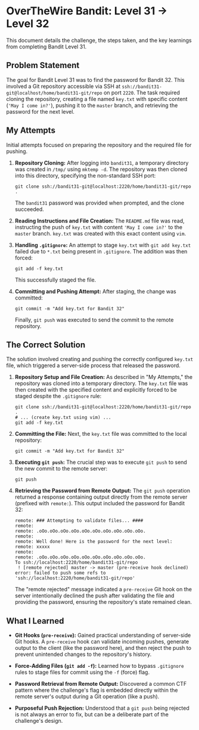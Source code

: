# OverTheWire Bandit: Level 31 → Level 32

This document details the challenge, the steps taken, and the key learnings from completing Bandit Level 31.

## Problem Statement

The goal for Bandit Level 31 was to find the password for Bandit 32. This involved a Git repository accessible via SSH at `ssh://bandit31-git@localhost/home/bandit31-git/repo` on port `2220`. The task required cloning the repository, creating a file named `key.txt` with specific content (`'May I come in?'`), pushing it to the `master` branch, and retrieving the password for the next level.

## My Attempts

Initial attempts focused on preparing the repository and the required file for pushing.

1.  **Repository Cloning:**
    After logging into `bandit31`, a temporary directory was created in `/tmp/` using `mktemp -d`. The repository was then cloned into this directory, specifying the non-standard SSH port:

    ```
    git clone ssh://bandit31-git@localhost:2220/home/bandit31-git/repo .
    ```

    The `bandit31` password was provided when prompted, and the clone succeeded.

2.  **Reading Instructions and File Creation:**
    The `README.md` file was read, instructing the push of `key.txt` with content `'May I come in?'` to the `master` branch. `key.txt` was created with this exact content using `vim`.

3.  **Handling `.gitignore`:**
    An attempt to stage `key.txt` with `git add key.txt` failed due to `*.txt` being present in `.gitignore`. The addition was then forced:

    ```
    git add -f key.txt
    ```

    This successfully staged the file.

4.  **Committing and Pushing Attempt:**
    After staging, the change was committed:

    ```
    git commit -m "Add key.txt for Bandit 32"
    ```

    Finally, `git push` was executed to send the commit to the remote repository.

## The Correct Solution

The solution involved creating and pushing the correctly configured `key.txt` file, which triggered a server-side process that released the password.

1.  **Repository Setup and File Creation:**
    As described in "My Attempts," the repository was cloned into a temporary directory. The `key.txt` file was then created with the specified content and explicitly forced to be staged despite the `.gitignore` rule:

    ```
    git clone ssh://bandit31-git@localhost:2220/home/bandit31-git/repo .
    # ... (create key.txt using vim) ...
    git add -f key.txt
    ```

2.  **Committing the File:**
    Next, the `key.txt` file was committed to the local repository:

    ```
    git commit -m "Add key.txt for Bandit 32"
    ```

3.  **Executing `git push`:**
    The crucial step was to execute `git push` to send the new commit to the remote server:

    ```
    git push
    ```

4.  **Retrieving the Password from Remote Output:**
    The `git push` operation returned a response containing output directly from the remote server (prefixed with `remote:`). This output included the password for Bandit 32:

    ```
    remote: ### Attempting to validate files... ####
    remote:
    remote: .oOo.oOo.oOo.oOo.oOo.oOo.oOo.oOo.oOo.oOo.
    remote:
    remote: Well done! Here is the password for the next level:
    remote: xxxxx
    remote:
    remote: .oOo.oOo.oOo.oOo.oOo.oOo.oOo.oOo.oOo.oOo.
    To ssh://localhost:2220/home/bandit31-git/repo
     ! [remote rejected] master -> master (pre-receive hook declined)
    error: failed to push some refs to 'ssh://localhost:2220/home/bandit31-git/repo'
    ```

    The "remote rejected" message indicated a `pre-receive` Git hook on the server intentionally declined the push after validating the file and providing the password, ensuring the repository's state remained clean.

## What I Learned

- **Git Hooks (`pre-receive`):** Gained practical understanding of server-side Git hooks. A `pre-receive` hook can validate incoming pushes, generate output to the client (like the password here), and then reject the push to prevent unintended changes to the repository's history.

- **Force-Adding Files (`git add -f`):** Learned how to bypass `.gitignore` rules to stage files for commit using the `-f` (force) flag.

- **Password Retrieval from Remote Output:** Discovered a common CTF pattern where the challenge's flag is embedded directly within the remote server's output during a Git operation (like a push).

- **Purposeful Push Rejection:** Understood that a `git push` being rejected is not always an error to fix, but can be a deliberate part of the challenge's design.
